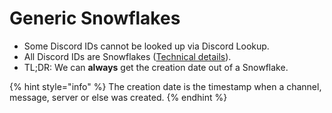 # Generic Snowflakes

* Some Discord IDs cannot be looked up via Discord Lookup.
* All Discord IDs are Snowflakes \([Technical details](https://discord.com/developers/docs/reference#snowflakes)\).
* TL;DR: We can **always** get the creation date out of a Snowflake.

{% hint style="info" %}
The creation date is the timestamp when a channel, message, server or else was created.
{% endhint %}

